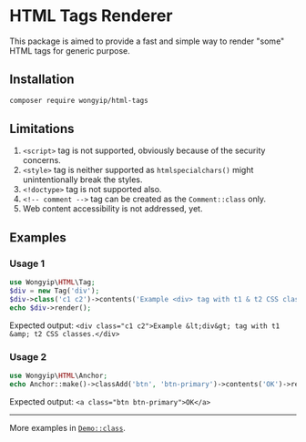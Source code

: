 # HTML Tags Renderer

This package is aimed to provide a fast and simple way to render "some" HTML tags for generic purpose.

## Installation
```sh
composer require wongyip/html-tags
```

## Limitations
1. `<script>` tag is not supported, obviously because of the security concerns.  
2. `<style>` tag is neither supported as `htmlspecialchars()` might unintentionally break the styles.
3. `<!doctype>` tag is not supported also.
4. `<!-- comment -->` tag can be created as the `Comment::class` only. 
3. Web content accessibility is not addressed, yet.

## Examples

### Usage 1
```php
use Wongyip\HTML\Tag;
$div = new Tag('div');
$div->class('c1 c2')->contents('Example <div> tag with t1 & t2 CSS classes.');
echo $div->render();
```
Expected output: `<div class="c1 c2">Example &lt;div&gt; tag with t1 &amp; t2 CSS classes.</div>`

### Usage 2
```php
use Wongyip\HTML\Anchor;
echo Anchor::make()->classAdd('btn', 'btn-primary')->contents('OK')->render();
```
Expected output: `<a class="btn btn-primary">OK</a>`

---
More examples in [`Demo::class`](src/Demo.php).